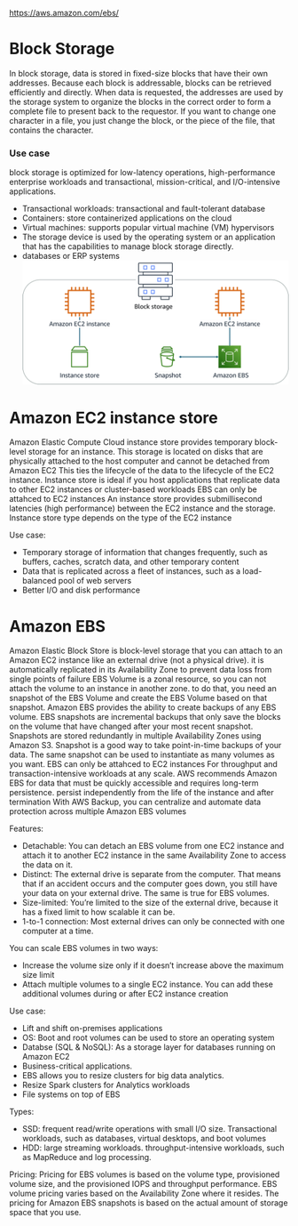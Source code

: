 https://aws.amazon.com/ebs/

# Block Storage
In block storage, data is stored in fixed-size blocks that have their own addresses.
Because each block is addressable, blocks can be retrieved efficiently and directly.
When data is requested, the addresses are used by the storage system to organize the blocks in the correct order to form a complete file to present back to the requestor.
If you want to change one character in a file, you just change the block, or the piece of the file, that contains the character.

### Use case
block storage is optimized for low-latency operations, high-performance enterprise workloads and transactional, mission-critical, and I/O-intensive applications.
- Transactional workloads: transactional and fault-tolerant database
- Containers: store containerized applications on the cloud
- Virtual machines: supports popular virtual machine (VM) hypervisors
- The storage device is used by the operating system or an application that has the capabilities to manage block storage directly. 
- databases or ERP systems
![EC2_Instacne_Block_Storage.png](/img/EC2_Instacne_Block_Storage.png)

# Amazon EC2 instance store

Amazon Elastic Compute Cloud instance store provides temporary block-level storage for an instance.
This storage is located on disks that are physically attached to the host computer and cannot be detached from Amazon EC2
This ties the lifecycle of the data to the lifecycle of the EC2 instance.
Instance store is ideal if you host applications that replicate data to other EC2 instances or cluster-based workloads
EBS can only be attahced to EC2 instances
An instance store provides submillisecond latencies (high performance) between the EC2 instance and the storage.
Instance store type depends on the type of the EC2 instance

Use case:
- Temporary storage of information that changes frequently, such as buffers, caches, scratch data, and other temporary content
- Data that is replicated across a fleet of instances, such as a load-balanced pool of web servers
- Better I/O and disk performance 

# Amazon EBS
Amazon Elastic Block Store is block-level storage that you can attach to an Amazon EC2 instance like an external drive (not a physical drive). 
it is automatically replicated in its Availability Zone to prevent data loss from single points of failure
EBS Volume is a zonal resource, so you can not attach the volume to an instance in another zone. to do that, you need an snapshot of the EBS Volume and create the EBS Volume based on that snapshot.
Amazon EBS provides the ability to create backups of any EBS volume.
EBS snapshots are incremental backups that only save the blocks on the volume that have changed after your most recent snapshot. Snapshots are stored redundantly in multiple Availability Zones using Amazon S3. 
Snapshot is a good way to take point-in-time backups of your data. 
The same snapshot can be used to instantiate as many volumes as you want.
EBS can only be attahced to EC2 instances
For throughput and transaction-intensive workloads at any scale. 
AWS recommends Amazon EBS for data that must be quickly accessible and requires long-term persistence.
persist independently from the life of the instance and after termination
With AWS Backup, you can centralize and automate data protection across multiple Amazon EBS volumes

Features:
- Detachable: You can detach an EBS volume from one EC2 instance and attach it to another EC2 instance in the same Availability Zone to access the data on it.
- Distinct: The external drive is separate from the computer. That means that if an accident occurs and the computer goes down, you still have your data on your external drive. The same is true for EBS volumes.
- Size-limited: You’re limited to the size of the external drive, because it has a fixed limit to how scalable it can be.
- 1-to-1 connection: Most external drives can only be connected with one computer at a time. 

You can scale EBS volumes in two ways:
- Increase the volume size only if it doesn’t increase above the maximum size limit
- Attach multiple volumes to a single EC2 instance. You can add these additional volumes during or after EC2 instance creation

Use case:
- Lift and shift on-premises applications 
- OS: Boot and root volumes can be used to store an operating system
- Databse (SQL & NoSQL): As a storage layer for databases running on Amazon EC2
- Business-critical applications.
- EBS allows you to resize clusters for big data analytics.
- Resize Spark clusters for Analytics workloads
- File systems on top of EBS

Types:
- SSD: frequent read/write operations with small I/O size. Transactional workloads, such as databases, virtual desktops, and boot volumes 
- HDD: large streaming workloads. throughput-intensive workloads, such as MapReduce and log processing. 

Pricing:
Pricing for EBS volumes is based on the volume type, provisioned volume size, and the provisioned IOPS and throughput performance. EBS volume pricing varies based on the Availability Zone where it resides. The pricing for Amazon EBS snapshots is based on the actual amount of storage space that you use.